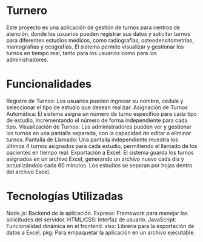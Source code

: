 # Turnero
 
Este proyecto es una aplicación de gestión de turnos para centros de atención, donde los usuarios pueden registrar sus datos y solicitar turnos para diferentes estudios médicos, como radiografías, osteodensitometrías, mamografías y ecografías. El sistema permite visualizar y gestionar los turnos en tiempo real, tanto para los usuarios como para los administradores.

# Funcionalidades
Registro de Turnos: Los usuarios pueden ingresar su nombre, cédula y seleccionar el tipo de estudio que desean realizar.
Asignación de Turnos Automática: El sistema asigna un número de turno específico para cada tipo de estudio, incrementando el número de forma independiente para cada tipo.
Visualización de Turnos: Los administradores pueden ver y gestionar los turnos en una pantalla separada, con la capacidad de editar o eliminar turnos.
Pantalla de Llamado: Una pantalla independiente muestra los últimos 4 turnos asignados para cada estudio, permitiendo el llamado de los pacientes en tiempo real.
Exportación a Excel: El sistema guarda los turnos asignados en un archivo Excel, generando un archivo nuevo cada día y actualizándolo cada 60 minutos. Los estudios se separan por hojas dentro del archivo Excel.

# Tecnologías Utilizadas
Node.js: Backend de la aplicación.
Express: Framework para manejar las solicitudes del servidor.
HTML/CSS: Interfaz de usuario.
JavaScript: Funcionalidad dinámica en el frontend.
xlsx: Librería para la exportación de datos a Excel.
pkg: Para empaquetar la aplicación en un archivo ejecutable.
